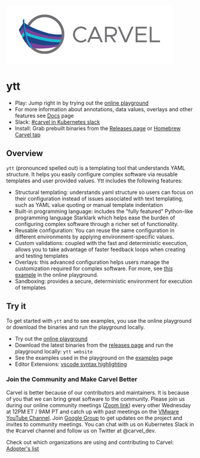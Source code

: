![logo](docs/CarvelLogo.png)

# ytt

* Play: Jump right in by trying out the [online playground](https://carvel.dev/ytt/#playground)
* For more information about annotations, data values, overlays and other features see [Docs](https://github.com/vmware-tanzu/carvel-ytt/tree/develop/docs) page
* Slack: [#carvel in Kubernetes slack](https://slack.kubernetes.io/)
* Install: Grab prebuilt binaries from the [Releases page](https://github.com/vmware-tanzu/carvel-ytt/releases) or [Homebrew Carvel tap](https://github.com/vmware-tanzu/homebrew-carvel)

## Overview

`ytt` (pronounced spelled out) is a templating tool that understands YAML structure. It helps you easily configure complex software via reusable templates and user provided values. Ytt includes the following features:
- Structural templating: understands yaml structure so users can focus on their configuration instead of issues associated with text templating, such as YAML value quoting or manual template indentation
- Built-in programming language: includes the "fully featured" Python-like programming language Starklark which helps ease the burden of configuring complex software through a richer set of functionality.
- Reusable configuration: You can reuse the same configuration in different environments by applying environment-specific values.
- Custom validations: coupled with the fast and deterministic execution, allows you to take advantage of faster feedback loops when creating and testing templates
- Overlays: this advanced configuration helps users manage the customization required for complex software. For more, see [this example](https://carvel.dev/ytt/#example:example-overlay-files) in the online playground.
- Sandboxing: provides a secure, deterministic environment for execution of templates

## Try it

To get started with `ytt` and to see examples, you use the online playground or download the binaries and run the playground locally.

- Try out the [online playground](https://carvel.dev/ytt/#playground)
- Download the latest binaries from the [releases page](https://github.com/vmware-tanzu/carvel-ytt/releases) and run the playground locally: `ytt website`
- See the examples used in the playground on the [examples](https://github.com/vmware-tanzu/carvel-ytt/tree/develop/examples/playground) page
- Editor Extensions: [vscode syntax highlighting](https://marketplace.visualstudio.com/items?itemName=ewrenn.vscode-ytt)

### Join the Community and Make Carvel Better
Carvel is better because of our contributors and maintainers. It is because of you that we can bring great software to the community. Please join us during our online community meetings ([Zoom link](http://community.klt.rip/)) every other Wednesday at 12PM ET / 9AM PT and catch up with past meetings on the [VMware YouTube Channel](https://www.youtube.com/playlist?list=PL7bmigfV0EqQ_cDNKVTIcZt-dAM-hpClS). Join [Google Group](https://groups.google.com/g/carvel-dev) to get updates on the project and invites to community meetings.
You can chat with us on Kubernetes Slack in the #carvel channel and follow us on Twitter at @carvel_dev.

Check out which organizations are using and contributing to Carvel: [Adopter's list](https://github.com/vmware-tanzu/carvel/blob/master/ADOPTERS.md)
